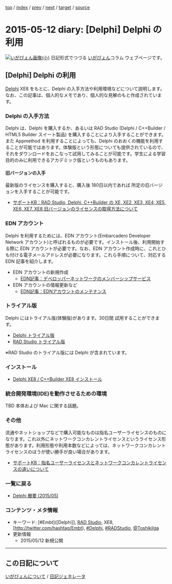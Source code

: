 [top](https://igapyon.github.io/diary/) 
 / [index](https://igapyon.github.io/diary/2015/index.html) 
 / [prev](https://igapyon.github.io/diary/2015/ig150511.html) 
 / [next](https://igapyon.github.io/diary/2015/ig150513.html) 
 / [target](https://igapyon.github.io/diary/2015/ig150512.html) 
 / [source](https://github.com/igapyon/diary/blob/gh-pages/2015/ig150512.html.src.md) 

2015-05-12 diary: [Delphi] Delphi の利用
=====================================================================================================
[![いがぴょん画像(小)](https://igapyon.github.io/diary/images/iga200306s.jpg "いがぴょん")](https://igapyon.github.io/diary/memo/memoigapyon.html) 日記形式でつづる [いがぴょん](https://igapyon.github.io/diary/memo/memoigapyon.html)コラム ウェブページです。

## [Delphi] Delphi の利用

[Delphi](https://www.embarcadero.com/jp/products/delphi) XE8 をもとに、Delphi の入手方法や利用環境などについて説明します。
なお、この記事は、個人的なメモであり、個人的な見解のもと作成されています。


### Delphi の入手方法

Delphi は、Delphi を購入するか、あるいは RAD Studio (Delphi / C++Builder / HTML5 Builder スイート製品) を購入することにより入手することができます。また Appmethod を利用することによっても、Delphi のおおくの機能を利用することが可能ではあります。体験版という形態についても提供されているので、それをダウンロードをおこなって試用してみることが可能です。学生による学習目的のみに利用できるアカデミック版というものもあります。


#### 旧バージョンの入手

最新版のライセンスを購入すると、購入後 180日以内であれば 所定の旧バージョンを入手することが可能です。

* [サポートKB：RAD Studio, Delphi, C++Builder の XE, XE2, XE3, XE4, XE5, XE6, XE7, XE8 旧バージョンのライセンスの取得方法について](http://support.embarcadero.com/jp/article/40874)



### EDN アカウント

Delphi を利用するためには、EDN アカウント(Embarcadero Developer Network アカウント)と呼ばれるものが必要です。インストール後、利用開始する際に EDN アカウントが必要です。なお、EDN アカウント作成時に、これとひも付ける電子メールアドレスが必要になります。これら手順について、対応する EDN 記事を紹介します。

* EDN アカウントの新規作成
  * [EDN記事：デベロッパーネットワークのメンバーシップサービス](http://edn.embarcadero.com/jp/article/33532)
* EDN アカウントの情報更新など
  * [EDN記事：EDNアカウントのメンテナンス](http://edn.embarcadero.com/jp/article/40006)



### トライアル版

Delphi にはトライアル版(体験版)があります。30日間 試用することができます。

* [Delphi トライアル版](http://www.embarcadero.com/jp/products/delphi/downloads?redirect=downloads)
* [RAD Studio トライアル版](http://www.embarcadero.com/jp/products/rad-studio/downloads?redirect=downloads)

※RAD Studio のトライアル版には Delphi が含まれています。


### インストール


* [Delphi XE8 / C++Builder XE8 インストール](https://igapyon.github.io/diary/2015/ig150418.html)



### 統合開発環境(IDE)を動作させるための環境

TBD 本体および Mac に関する話題。


### その他

流通やネットショップなどで購入可能なものは指名ユーザーライセンスのものになります。これ以外にネットワークコンカレントライセンスというライセンス形態があります。利用形態や利用本数などによっては、ネットワークコンカレントライセンスのほうが使い勝手が良い場合があります。

* [サポートKB：指名ユーザーライセンスとネットワークコンカレントライセンスの違いについて](http://support.embarcadero.com/jp/article/38752)



### 一覧に戻る


* [Delphi 概要 (2015/05)](https://igapyon.github.io/diary/2015/ig150511.html)



### コンテンツ・メタ情報


* キーワード: [#Embt]([Delphi]], [RAD Studio](https://www.embarcadero.com/jp/products/rad-studio), XE8, [http://twitter.com/hashtag/Embt), [#Delphi](http://twitter.com/hashtag/Delphi), [#RADStudio](http://twitter.com/hashtag/RADStudio), [@ToshikiIga](http://twitter.com/ToshikiIga)
* 更新情報
  * 2015/05/12 新規公開



----------------------------------------------------------------------------------------------------

## この日記について
[いがぴょんについて](https://igapyon.github.io/diary/memo/memoigapyon.html) / [日記ジェネレータ](https://github.com/igapyon/igapyonv3)
